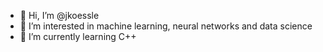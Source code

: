 - 👋 Hi, I’m @jkoessle
- 👀 I’m interested in machine learning, neural networks and data science
- 🌱 I’m currently learning C++
<!---
jkoessle/jkoessle is a ✨ special ✨ repository because its `README.md` (this file) appears on your GitHub profile.
You can click the Preview link to take a look at your changes.
--->
